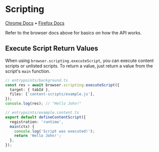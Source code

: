 # Scripting

[Chrome Docs](https://developer.chrome.com/docs/extensions/reference/api/scripting) • [Firefox Docs](https://developer.mozilla.org/en-US/docs/Mozilla/Add-ons/WebExtensions/API/scripting)

Refer to the browser docs above for basics on how the API works.

## Execute Script Return Values

When using `browser.scripting.executeScript`, you can execute content scripts or unlisted scripts. To return a value, just return a value from the script's `main` function.

```ts
// entrypoints/background.ts
const res = await browser.scripting.executeScript({
  target: { tabId },
  files: ['content-scripts/example.js'],
});
console.log(res); // "Hello John!"
```

```ts
// entrypoints/example.content.ts
export default defineContentScript({
  registration: 'runtime',
  main(ctx) {
    console.log('Script was executed!');
    return 'Hello John!';
  },
});
```
